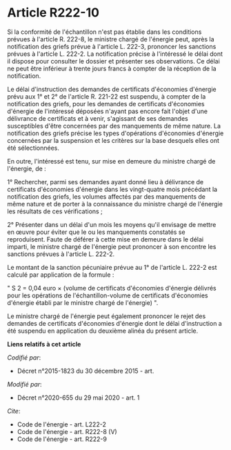 # Article R222-10

Si la conformité de l'échantillon n'est pas établie dans les conditions prévues à l'article R. 222-8, le ministre chargé de
l'énergie peut, après la notification des griefs prévue à l'article L. 222-3, prononcer les sanctions prévues à l'article L.
222-2. La notification précise à l'intéressé le délai dont il dispose pour consulter le dossier et présenter ses
observations. Ce délai ne peut être inférieur à trente jours francs à compter de la réception de la notification.

Le délai d'instruction des demandes de certificats d'économies d'énergie prévu aux 1° et 2° de l'article R. 221-22 est
suspendu, à compter de la notification des griefs, pour les demandes de certificats d'économies d'énergie de l'intéressé
déposées n'ayant pas encore fait l'objet d'une délivrance de certificats et à venir, s'agissant de ses demandes susceptibles
d'être concernées par des manquements de même nature. La notification des griefs précise les types d'opérations d'économies
d'énergie concernées par la suspension et les critères sur la base desquels elles ont été sélectionnées.

En outre, l'intéressé est tenu, sur mise en demeure du ministre chargé de l'énergie, de :

1° Rechercher, parmi ses demandes ayant donné lieu à délivrance de certificats d'économies d'énergie dans les vingt-quatre
mois précédant la notification des griefs, les volumes affectés par des manquements de même nature et de porter à la
connaissance du ministre chargé de l'énergie les résultats de ces vérifications ;

2° Présenter dans un délai d'un mois les moyens qu'il envisage de mettre en œuvre pour éviter que le ou les manquements
constatés se reproduisent. Faute de déférer à cette mise en demeure dans le délai imparti, le ministre chargé de l'énergie
peut prononcer à son encontre les sanctions prévues à l'article L. 222-2.

Le montant de la sanction pécuniaire prévue au 1° de l'article L. 222-2 est calculé par application de la formule :

" S 2 = 0,04 euro × (volume de certificats d'économies d'énergie délivrés pour les opérations de l'échantillon-volume de
certificats d'économies d'énergie établi par le ministre chargé de l'énergie) ".

Le ministre chargé de l'énergie peut également prononcer le rejet des demandes de certificats d'économies d'énergie dont le
délai d'instruction a été suspendu en application du deuxième alinéa du présent article.

**Liens relatifs à cet article**

_Codifié par_:

  - Décret n°2015-1823 du 30 décembre 2015 - art.

_Modifié par_:

  - Décret n°2020-655 du 29 mai 2020 - art. 1

_Cite_:

  - Code de l'énergie - art. L222-2
  - Code de l'énergie - art. R222-8 (V)
  - Code de l'énergie - art. R222-9

